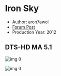 # Iron Sky

* Author: aron7awol
* [Forum Post](https://www.avsforum.com/threads/bass-eq-for-filtered-movies.2995212/post-58265238)
* Production Year: 2012

## DTS-HD MA 5.1

![img 0](https://i.imgur.com/PdktbQm.jpg)

![img 0](https://i.imgur.com/rRbQWYV.jpg)

